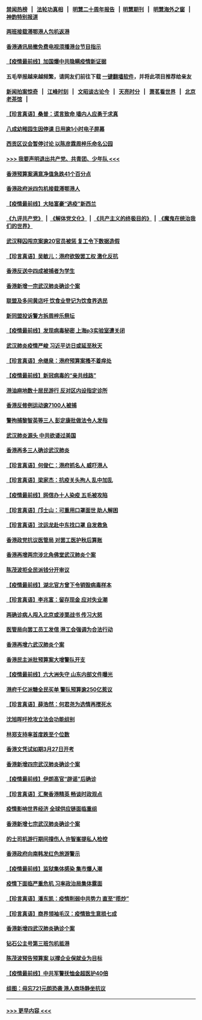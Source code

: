 #### [禁闻热榜](热点新闻.md?=0)  &nbsp;&nbsp;|&nbsp;&nbsp; [法轮功真相](https://github.com/gfw-breaker/truth/blob/master/README.md?=0) &nbsp;&nbsp;|&nbsp;&nbsp; [明慧二十周年报告](https://github.com/gfw-breaker/mh-reports/blob/master/README.md?=0) &nbsp;&nbsp;|&nbsp;&nbsp;[明慧期刊](https://github.com/gfw-breaker/mh-qikan) &nbsp;&nbsp;|&nbsp;&nbsp; [明慧海外之窗](https://github.com/gfw-breaker/mh-news/blob/master/README.md?=0) &nbsp;&nbsp;|&nbsp;&nbsp; [神韵特别报道](https://github.com/gfw-breaker/mh-news/blob/master/shenyun.md?=0)
#### [两班接载滞鄂港人包机返港](../pages/nsc415/n11915855.md?t=03061002) 
#### [香港通讯局撤免费电视须播港台节目指示](../pages/nsc415/n11915831.md?t=03061002) 
#### [【疫情最前线】加国爆中共隐瞒疫情新证据](../pages/nsc415/n11915482.md?t=03061002) 
#### 五毛举报越来越频繁，请网友们前往下载 [一键翻墙软件](https://github.com/gfw-breaker/ssr-accounts)，并将此项目推荐给亲友
#### [新闻拍案惊奇](https://github.com/gfw-breaker/banned-news/blob/master/pages/link4.md) &nbsp;&nbsp;|&nbsp;&nbsp; [江峰时刻](https://github.com/gfw-breaker/banned-news/blob/master/pages/link4.md) &nbsp;&nbsp;|&nbsp;&nbsp; [文昭谈古论今](https://github.com/gfw-breaker/banned-news/blob/master/pages/link4.md) &nbsp;&nbsp;|&nbsp;&nbsp; [天亮时分](https://github.com/gfw-breaker/banned-news/blob/master/pages/link4.md) &nbsp;&nbsp;|&nbsp;&nbsp; [萧茗看世界](https://github.com/gfw-breaker/banned-news/blob/master/pages/link4.md) &nbsp;&nbsp;|&nbsp;&nbsp; [北京老茶馆](https://github.com/gfw-breaker/banned-news/blob/master/pages/link4.md) &nbsp;&nbsp;|&nbsp;&nbsp; 
#### [【珍言真语】桑普：谎言致命 墙内人应勇于求真](../pages/nsc415/n11915169.md?t=03061002) 
#### [八成幼稚园生因停课 日用逾1小时电子屏幕](../pages/nsc415/n11913263.md?t=03061002) 
#### [西贡区议会暂停讨论 以陈彦霖周梓乐命名公园](../pages/nsc415/n11913248.md?t=03061002) 
#### [>>> 我要声明退出共产党、共青团、少年队 <<<](https://github.com/begood0513/goodnews/blob/master/quit/letter.md) 
#### [香港预算案满意净值急跌41个百分点](../pages/nsc415/n11913236.md?t=03061002) 
#### [香港政府派四包机接载滞鄂港人](../pages/nsc415/n11913211.md?t=03061002) 
#### [【疫情最前线】大陆富豪“逃疫”新西兰](../pages/nsc415/n11913160.md?t=03061002) 
#### [《九评共产党》](https://github.com/begood0513/9ping.md/blob/master/README.md) &nbsp;|&nbsp; [《解体党文化》](../../../../jtdwh.md/blob/master/README.md)  &nbsp;|&nbsp; [《共产主义的终极目的》](../../../../gczydzjmd.md/blob/master/README.md) &nbsp;|&nbsp; [《魔鬼在统治我们的世界》](../../../../mgztzwmdsj.md/blob/master/README.md) 
#### [武汉释囚闯京案逾20官员被惩 复工令下数据造假](../pages/nsc415/n11912743.md?t=03061002) 
#### [【珍言真语】吴敏儿：港府欲毁罢工权 激化反抗](../pages/nsc415/n11912457.md?t=03061002) 
#### [香港反送中四成被捕者为学生](../pages/nsc415/n11910730.md?t=03061002) 
#### [香港新增一宗武汉肺炎确诊个案](../pages/nsc415/n11910724.md?t=03061002) 
#### [联盟及多间黄店吁 饮食业登记为饮食界选民](../pages/nsc415/n11910718.md?t=03061002) 
#### [新同盟投诉警方拆周梓乐祭坛](../pages/nsc415/n11910707.md?t=03061002) 
#### [【疫情最前线】发现病毒秘密 上海p3实验室遭关闭](../pages/nsc415/n11910640.md?t=03061002) 
#### [武汉肺炎疫情严峻 习近平访日或延至秋天](../pages/nsc415/n11910570.md?t=03061002) 
#### [【珍言真语】佘继泉：港府预算案搔不着痒处](../pages/nsc415/n11910011.md?t=03061002) 
#### [【疫情最前线】新冠病毒的“亲共线路”](../pages/nsc415/n11907734.md?t=03061002) 
#### [港油麻地数十居民游行 反对区内设指定诊所](../pages/nsc415/n11907900.md?t=03061002) 
#### [香港反修例运动逾7100人被捕](../pages/nsc415/n11907922.md?t=03061002) 
#### [警拘捕黎智英等三人 彭定康批做法令人发指](../pages/nsc415/n11907905.md?t=03061002) 
#### [武汉肺炎源头 中共欲诿过美国](../pages/nsc415/n11907665.md?t=03061002) 
#### [香港再多三人确诊武汉肺炎](../pages/nsc415/n11907846.md?t=03061002) 
#### [【珍言真语】何俊仁：港府抓名人 威吓港人](../pages/nsc415/n11907561.md?t=03061002) 
#### [【珍言真语】梁家杰：抗疫关头拘人 乱中加乱](../pages/nsc415/n11907444.md?t=03061002) 
#### [【疫情最前线】网信办十人染疫 五毛被攻陷](../pages/nsc415/n11903757.md?t=03061002) 
#### [【珍言真语】邝士山：可重用口罩面世 助人解困](../pages/nsc415/n11903875.md?t=03061002) 
#### [【珍言真语】沈运龙赴中东找口罩 自发救急](../pages/nsc415/n11903291.md?t=03061002) 
#### [香港政党抗议医管局 对罢工医护秋后算账](../pages/nsc415/n11901746.md?t=03061002) 
#### [香港再增两宗涉北角佛堂武汉肺炎个案](../pages/nsc415/n11901737.md?t=03061002) 
#### [陈茂波拒全民派钱分开审议](../pages/nsc415/n11901672.md?t=03061002) 
#### [【疫情最前线】湖北官方曾下令销毁病毒样本](../pages/nsc415/n11901518.md?t=03061002) 
#### [【珍言真语】李兆富：留存现金 应对失业潮](../pages/nsc415/n11901448.md?t=03061002) 
#### [两确诊病人闯入北京或涉栗战书 传习大怒](../pages/nsc415/n11901180.md?t=03061002) 
#### [医管局向罢工员工发信 港工会强调为合法行动](../pages/nsc415/n11898870.md?t=03061002) 
#### [香港再增六武汉肺炎个案](../pages/nsc415/n11898843.md?t=03061002) 
#### [香港民主派批预算案大增警队开支](../pages/nsc415/n11898813.md?t=03061002) 
#### [【疫情最前线】六大洲失守 山东内部文件曝光](../pages/nsc415/n11898455.md?t=03061002) 
#### [港府千亿派糖全民买单 警队预算逾250亿惹议](../pages/nsc415/n11898608.md?t=03061002) 
#### [【珍言真语】薛浩然：何君尧为选情再搅死水](../pages/nsc415/n11898269.md?t=03061002) 
#### [沈旭晖吁抢攻立法会功能组别](../pages/nsc415/n11896084.md?t=03061002) 
#### [林郑支持率首度跌至个位数](../pages/nsc415/n11896058.md?t=03061002) 
#### [香港文凭试如期3月27日开考](../pages/nsc415/n11896055.md?t=03061002) 
#### [香港新增四宗武汉肺炎确诊个案](../pages/nsc415/n11896040.md?t=03061002) 
#### [【疫情最前线】伊朗高官“辟谣”后确诊](../pages/nsc415/n11895902.md?t=03061002) 
#### [【珍言真语】汇聚香港精英 畅谈时政观点](../pages/nsc415/n11895733.md?t=03061002) 
#### [疫情影响世界经济 全球供应链面临重组](../pages/nsc415/n11895634.md?t=03061002) 
#### [香港新增七宗武汉肺炎确诊个案](../pages/nsc415/n11893498.md?t=03061002) 
#### [的士司机游行期间撞伤人 许智峯提私人检控](../pages/nsc415/n11893483.md?t=03061002) 
#### [香港政府向南韩发红色旅游警示](../pages/nsc415/n11893398.md?t=03061002) 
#### [【疫情最前线】监狱集体感染 集市爆人潮](../pages/nsc415/n11893181.md?t=03061002) 
#### [疫情下面临严重危机  习率政治局集体露面](../pages/nsc415/n11893305.md?t=03061002) 
#### [【珍言真语】潘东凯：疫情削弱中共势力 直至“揽炒”](../pages/nsc415/n11892866.md?t=03061002) 
#### [【珍言真语】商界领袖毛汉：疫情致生意损七成](../pages/nsc415/n11890348.md?t=03061002) 
#### [香港新增四武汉肺炎确诊个案](../pages/nsc415/n11890610.md?t=03061002) 
#### [钻石公主号第三班包机抵港](../pages/nsc415/n11890645.md?t=03061002) 
#### [陈茂波预告预算案 以撑企业保就业为目标](../pages/nsc415/n11890574.md?t=03061002) 
#### [【疫情最前线】中共军警抚恤金超医护40倍](../pages/nsc415/n11890458.md?t=03061002) 
#### [组图：毋忘721元朗恐袭 港人商场静坐抗议](../pages/nsc415/n11876882.md?t=03061002) 

----
#### [ >>> 更早内容 <<< ](../indexes/nsc415-earlier.md)
